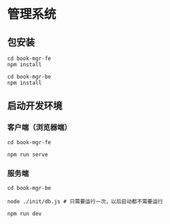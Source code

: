 # 管理系统

## 包安装

```shell
cd book-mgr-fe
npm install
```

```shell
cd book-mgr-be
npm install
```

## 启动开发环境

### 客户端（浏览器端）

```shell
cd book-mgr-fe

npm run serve
```

### 服务端

```shell
cd book-mgr-be

node ./init/db.js # 只需要运行一次，以后启动都不需要运行

npm run dev
```
